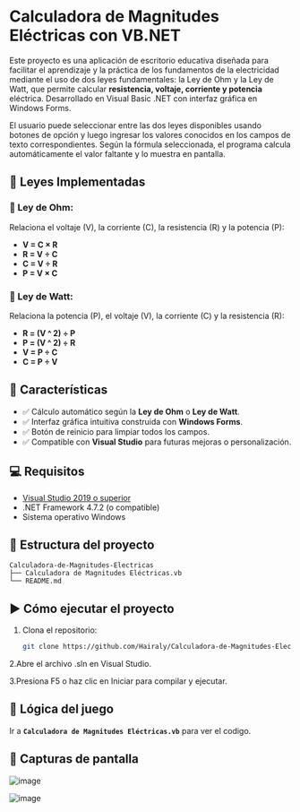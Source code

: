 # Calculadora de Magnitudes Eléctricas con VB.NET
Este proyecto es una aplicación de escritorio educativa diseñada para facilitar el aprendizaje y la práctica de los fundamentos de la electricidad mediante el uso de dos leyes fundamentales: la Ley de Ohm y la Ley de Watt, que permite calcular **resistencia, voltaje, corriente y potencia** eléctrica. Desarrollado en Visual Basic .NET con interfaz gráfica en Windows Forms.

El usuario puede seleccionar entre las dos leyes disponibles usando botones de opción y luego ingresar los valores conocidos en los campos de texto correspondientes. Según la fórmula seleccionada, el programa calcula automáticamente el valor faltante y lo muestra en pantalla.


## 📐 Leyes Implementadas

### 🔹 Ley de Ohm:
Relaciona el voltaje (V), la corriente (C), la resistencia (R) y la potencia (P):

- **V = C × R**
- **R = V ÷ C**
- **C = V ÷ R**
- **P = V × C**
  
### 🔹 Ley de Watt:
Relaciona la potencia (P), el voltaje (V), la corriente (C) y la resistencia (R):
- **R = (V ^ 2) ÷ P**
- **P = (V ^ 2) ÷ R**
- **V = P ÷ C**
- **C = P ÷ V**

## 🧩 Características
- ✅ Cálculo automático según la **Ley de Ohm** o **Ley de Watt**.
- ✅ Interfaz gráfica intuitiva construida con **Windows Forms**.
- ✅ Botón de reinicio para limpiar todos los campos.
- ✅ Compatible con **Visual Studio** para futuras mejoras o personalización.



## 💻 Requisitos
- [Visual Studio 2019 o superior](https://visualstudio.microsoft.com/)
- .NET Framework 4.7.2 (o compatible)
- Sistema operativo Windows



## 📁 Estructura del proyecto
```
Calculadora-de-Magnitudes-Electricas
├── Calculadora de Magnitudes Eléctricas.vb
└── README.md
```



## ▶️ Cómo ejecutar el proyecto
1. Clona el repositorio:
   ```bash
   git clone https://github.com/Hairaly/Calculadora-de-Magnitudes-Electricas.git
2.Abre el archivo .sln en Visual Studio.

3.Presiona F5 o haz clic en Iniciar para compilar y ejecutar.



## 🧠 Lógica del juego
Ir a **`Calculadora de Magnitudes Eléctricas.vb`** para ver el codigo.



## 📸 Capturas de pantalla 
![image](https://github.com/user-attachments/assets/daf97792-c64e-4b1b-a27b-d7334aa2d709)

![image](https://github.com/user-attachments/assets/edff6de9-5d80-44ac-a88c-a5275f40c967)
